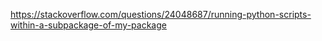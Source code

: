 https://stackoverflow.com/questions/24048687/running-python-scripts-within-a-subpackage-of-my-package
